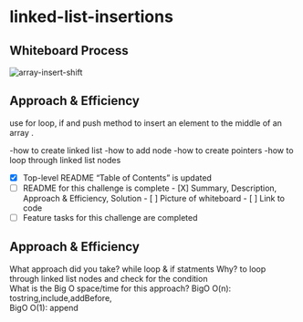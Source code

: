 # linked-list-insertions


## Whiteboard Process

![array-insert-shift](./ch2insertShift.png)

## Approach & Efficiency
use for loop, if and push method to insert an element to the middle of an array .

-how to create linked list 
-how to add node 
-how to create pointers 
-how to loop through linked list nodes



 - [X] Top-level README “Table of Contents” is updated
 - [ ] README for this challenge is complete
       - [X] Summary, Description, Approach & Efficiency, Solution
       - [ ] Picture of whiteboard
       - [ ] Link to code
 - [ ] Feature tasks for this challenge are completed
  
## Approach & Efficiency

 What approach did you take?  while loop & if statments 
 Why? to loop through linked list nodes and check for the condition  
 What is the Big O space/time for this approach? BigO O(n): tostring,include,addBefore,  
 BigO O(1): append

